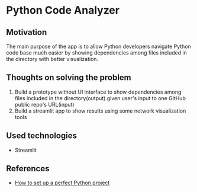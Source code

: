 # Python Code Analyzer

## Motivation

The main purpose of the app is to allow Python developers navigate Python code base much easier by showing dependencies
among files included in the directory with better visualization.

## Thoughts on solving the problem

1. Build a prototype without UI interface to show dependencies among files included in the directory(output) given user's
input to one GitHub public repo's URL(input)
2. Build a streamlit app to show results using some network visualization tools

## Used technologies

- Streamlit

## References

- [How to set up a perfect Python project](https://sourcery.ai/blog/python-best-practices/)

